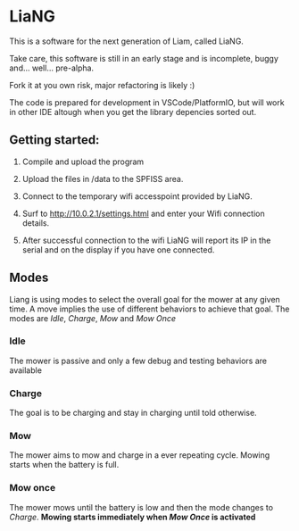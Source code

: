 # LiaNG

This is a software for the next generation of Liam, called LiaNG. 

Take care, this software is still in an early stage and is incomplete, buggy and... well... pre-alpha.

Fork it at you own risk, major refactoring is likely :)

The code is prepared for development in VSCode/PlatformIO, but will work in other IDE altough when you get the library depencies sorted out.

## Getting started:
1. Compile and upload the program

2. Upload the files in /data to the SPFISS area.

3. Connect to the temporary wifi accesspoint provided by LiaNG.

4. Surf to http://10.0.2.1/settings.html and enter your Wifi connection details.

5. After successful connection to the wifi LiaNG will report its IP in the serial and on the display if you have one connected.

## Modes
Liang is using modes to select the overall goal for the mower at any given time. A move implies the use of different behaviors to achieve that goal. The modes are *Idle*, *Charge*, *Mow* and *Mow Once*
### Idle
The mower is passive and only a few debug and testing behaviors are available
### Charge
The goal is to be charging and stay in charging until told otherwise.
### Mow
The mower aims to mow and charge in a ever repeating cycle. Mowing starts when the battery is full.
### Mow once
The mower mows until the battery is low and then the mode changes to *Charge*. **Mowing starts immediately when *Mow Once* is activated**

